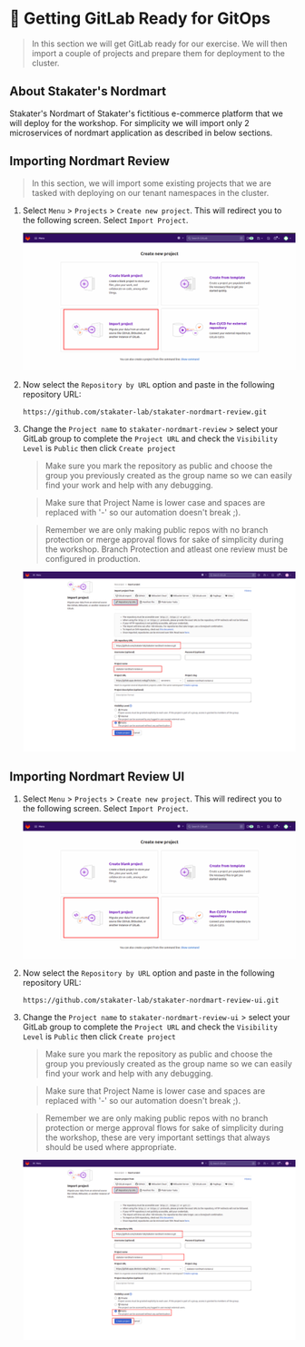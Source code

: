 # 🐡 Getting GitLab Ready for GitOps
> In this section we will get GitLab ready for our exercise. We will then import a couple of projects and prepare them for deployment to the cluster.

## About Stakater's Nordmart

Stakater's Nordmart of Stakater's fictitious e-commerce platform that we will deploy for the workshop. For simplicity we will import only 2 microservices of nordmart application as described in below sections.

## Importing Nordmart Review

  > In this section, we will import some existing projects that we are tasked with deploying on our tenant namespaces in the cluster.

1. Select `Menu` > `Projects` > `Create new project`. This will redirect you to the following screen. Select `Import Project`.

   ![create-project-home](images/create-project-home.png)

2. Now select the `Repository by URL` option and paste in the following repository URL:

    ```
    https://github.com/stakater-lab/stakater-nordmart-review.git
    ```

3. Change the `Project name` to `stakater-nordmart-review` > select your GitLab group to complete the `Project URL` and check the `Visibility Level` is `Public` then click `Create project`

   > Make sure you mark the repository as public and choose the group you previously created as the group name so we can easily find your work and help with any debugging. 
    
   > Make sure that Project Name is lower case and spaces are replaced with '-' so our automation doesn't break ;).  

   > Remember we are only making public repos with no branch protection or merge approval flows for sake of simplicity during the workshop. Branch Protection and atleast one review must be configured in production. 

   ![import-Nordmart-review](images/import-nordmart-review.png)

## Importing Nordmart Review UI 



1. Select `Menu` > `Projects` > `Create new project`. This will redirect you to the following screen. Select `Import Project`.

   ![create-project-home](images/create-project-home.png)

2. Now select the `Repository by URL` option and paste in the following repository URL:

    ```
    https://github.com/stakater-lab/stakater-nordmart-review-ui.git
    ```

3. Change the `Project name` to `stakater-nordmart-review-ui` > select your GitLab group to complete the `Project URL` and check the `Visibility Level` is `Public` then click `Create project`

   > Make sure you mark the repository as public and choose the group you previously created as the group name so we can easily find your work and help with any debugging. 
    
   > Make sure that Project Name is lower case and spaces are replaced with '-' so our automation doesn't break ;).  

   > Remember we are only making public repos with no branch protection or merge approval flows for sake of simplicity during the workshop, these are very important settings that always should be used where appropriate. 

    ![import-Nordmart-review](images/import-nordmart-review-ui.png)
